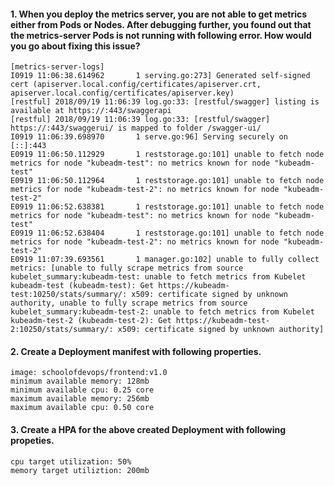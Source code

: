 #### 1. When you deploy the metrics server, you are not able to get metrics either from Pods or Nodes. After debugging further, you found out that the metrics-server Pods is not running with following error. How would you go about fixing this issue?
```
[metrics-server-logs]
I0919 11:06:38.614962       1 serving.go:273] Generated self-signed cert (apiserver.local.config/certificates/apiserver.crt, apiserver.local.config/certificates/apiserver.key)
[restful] 2018/09/19 11:06:39 log.go:33: [restful/swagger] listing is available at https://:443/swaggerapi
[restful] 2018/09/19 11:06:39 log.go:33: [restful/swagger] https://:443/swaggerui/ is mapped to folder /swagger-ui/
I0919 11:06:39.698970       1 serve.go:96] Serving securely on [::]:443
E0919 11:06:50.112929       1 reststorage.go:101] unable to fetch node metrics for node "kubeadm-test": no metrics known for node "kubeadm-test"
E0919 11:06:50.112964       1 reststorage.go:101] unable to fetch node metrics for node "kubeadm-test-2": no metrics known for node "kubeadm-test-2"
E0919 11:06:52.638381       1 reststorage.go:101] unable to fetch node metrics for node "kubeadm-test": no metrics known for node "kubeadm-test"
E0919 11:06:52.638404       1 reststorage.go:101] unable to fetch node metrics for node "kubeadm-test-2": no metrics known for node "kubeadm-test-2"
E0919 11:07:39.693561       1 manager.go:102] unable to fully collect metrics: [unable to fully scrape metrics from source kubelet_summary:kubeadm-test: unable to fetch metrics from Kubelet kubeadm-test (kubeadm-test): Get https://kubeadm-test:10250/stats/summary/: x509: certificate signed by unknown authority, unable to fully scrape metrics from source kubelet_summary:kubeadm-test-2: unable to fetch metrics from Kubelet kubeadm-test-2 (kubeadm-test-2): Get https://kubeadm-test-2:10250/stats/summary/: x509: certificate signed by unknown authority]
```

#### 2. Create a Deployment manifest with following properties.
```
image: schoolofdevops/frontend:v1.0
minimum available memory: 128mb
minimum available cpu: 0.25 core
maximum available memory: 256mb
maximum available cpu: 0.50 core
```

#### 3. Create a HPA for the above created Deployment with following propeties.
```
cpu target utilization: 50%
memory target utiliztion: 200mb
```
